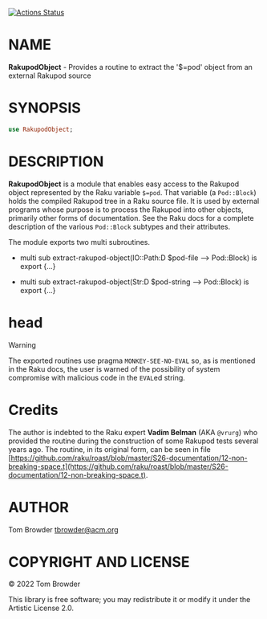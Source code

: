 [![Actions Status](https://github.com/tbrowder/RakupodObject/actions/workflows/test.yml/badge.svg)](https://github.com/tbrowder/RakupodObject/actions)

NAME
====

**RakupodObject** - Provides a routine to extract the '$=pod' object from an external Rakupod source

SYNOPSIS
========

```raku
use RakupodObject;
```

DESCRIPTION
===========

**RakupodObject** is a module that enables easy access to the Rakupod object represented by the Raku variable `$=pod`. That variable (a `Pod::Block`) holds the compiled Rakupod tree in a Raku source file. It is used by external programs whose purpose is to process the Rakupod into other objects, primarily other forms of documentation. See the Raku docs for a complete description of the various `Pod::Block` subtypes and their attributes.

The module exports two multi subroutines.

  * multi sub extract-rakupod-object(IO::Path:D $pod-file --> Pod::Block) is export {...}

  * multi sub extract-rakupod-object(Str:D $pod-string --> Pod::Block) is export {...}

head
====

Warning

The exported routines use pragma `MONKEY-SEE-NO-EVAL` so, as is mentioned in the Raku docs, the user is warned of the possibility of system compromise with malicious code in the `EVAL`ed string.

Credits
=======



The author is indebted to the Raku expert **Vadim Belman** (AKA `@vrurg`) who provided the routine during the construction of some Rakupod tests several years ago. The routine, in its original form, can be seen in file [https://github.com/raku/roast/blob/master/S26-documentation/12-non-breaking-space.t](https://github.com/raku/roast/blob/master/S26-documentation/12-non-breaking-space.t).

AUTHOR
======

Tom Browder <tbrowder@acm.org>

COPYRIGHT AND LICENSE
=====================

© 2022 Tom Browder

This library is free software; you may redistribute it or modify it under the Artistic License 2.0.


